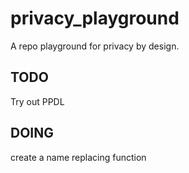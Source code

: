 # privacy_playground
A repo playground for privacy by design.

## TODO
Try out PPDL

## DOING
create a name replacing function

